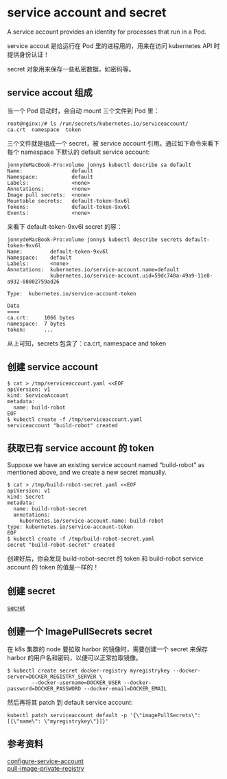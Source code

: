 # service account and secret

A service account provides an identity for processes that run in a Pod.

service accout 是给运行在 Pod 里的进程用的，用来在访问 kubernetes API 时提供身份认证！

secret 对象用来保存一些私密数据，如密码等。

## service accout 组成

当一个 Pod 启动时，会自动 mount 三个文件到 Pod 里：  
```
root@nginx:/# ls /run/secrets/kubernetes.io/serviceaccount/
ca.crt	namespace  token
```

三个文件就是组成一个 secret，被 service account 引用。通过如下命令来看下每个 namespace 下默认的 default service account:  

```
jonnydeMacBook-Pro:volume jonny$ kubectl describe sa default
Name:                default
Namespace:           default
Labels:              <none>
Annotations:         <none>
Image pull secrets:  <none>
Mountable secrets:   default-token-9xv6l
Tokens:              default-token-9xv6l
Events:              <none>
```

来看下 default-token-9xv6l secret 的容：

```
jonnydeMacBook-Pro:volume jonny$ kubectl describe secrets default-token-9xv6l
Name:         default-token-9xv6l
Namespace:    default
Labels:       <none>
Annotations:  kubernetes.io/service-account.name=default
              kubernetes.io/service-account.uid=59dc740a-49a9-11e8-a932-08002759ad26

Type:  kubernetes.io/service-account-token

Data
====
ca.crt:     1066 bytes
namespace:  7 bytes
token:      ...
```

从上可知，secrets 包含了：ca.crt, namespace and token

## 创建 service account

```
$ cat > /tmp/serviceaccount.yaml <<EOF
apiVersion: v1
kind: ServiceAccount
metadata:
  name: build-robot
EOF
$ kubectl create -f /tmp/serviceaccount.yaml
serviceaccount "build-robot" created
```

## 获取已有 service account 的 token

Suppose we have an existing service account named “build-robot” as mentioned above, and we create a new secret manually.

```
$ cat > /tmp/build-robot-secret.yaml <<EOF
apiVersion: v1
kind: Secret
metadata:
  name: build-robot-secret
  annotations:
    kubernetes.io/service-account.name: build-robot
type: kubernetes.io/service-account-token
EOF
$ kubectl create -f /tmp/build-robot-secret.yaml
secret "build-robot-secret" created
```

创建好后，你会发现 build-robot-secret 的 token 和 build-robot service account 的 token 的值是一样的！

## 创建 secret

[secret](https://kubernetes.io/docs/concepts/configuration/secret/)

## 创建一个 ImagePullSecrets secret

在 k8s 集群的 node 要拉取 harbor 的镜像时，需要创建一个 secret 来保存 harbor 的用户名和密码，以便可以正常拉取镜像。
     
```
$ kubectl create secret docker-registry myregistrykey --docker-server=DOCKER_REGISTRY_SERVER \ 
        --docker-username=DOCKER_USER --docker-password=DOCKER_PASSWORD --docker-email=DOCKER_EMAIL
```

然后再将其 patch 到 default service account:  
```
kubectl patch serviceaccount default -p '{\"imagePullSecrets\": [{\"name\": \"myregistrykey\"}]}'
```

## 参考资料

[configure-service-account](https://kubernetes.io/docs/tasks/configure-pod-container/configure-service-account/)  
[pull-image-private-registry](https://kubernetes.io/docs/tasks/configure-pod-container/pull-image-private-registry/)  
